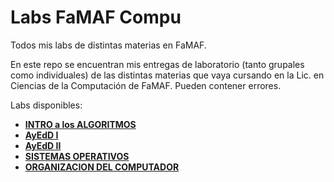 # Labs FaMAF Compu
Todos mis labs de distintas materias en FaMAF.

En este repo se encuentran mis entregas de laboratorio (tanto grupales como individuales) de las distintas materias que vaya cursando en la Lic. en Ciencias de la Computación de FaMAF. Pueden contener errores.

Labs disponibles:
  * [**INTRO a los ALGORITMOS**](https://github.com/achaval-tomas/Haskell-Ejercicios)
  * [**AyEdD I**](/AYED-I)
  * [**AyEdD II**](/AYED-II)
  * [**SISTEMAS OPERATIVOS**](/SISTEMAS-OPERATIVOS)
  * [**ORGANIZACION DEL COMPUTADOR**](https://github.com/achaval-tomas/ASM-Tetris)
